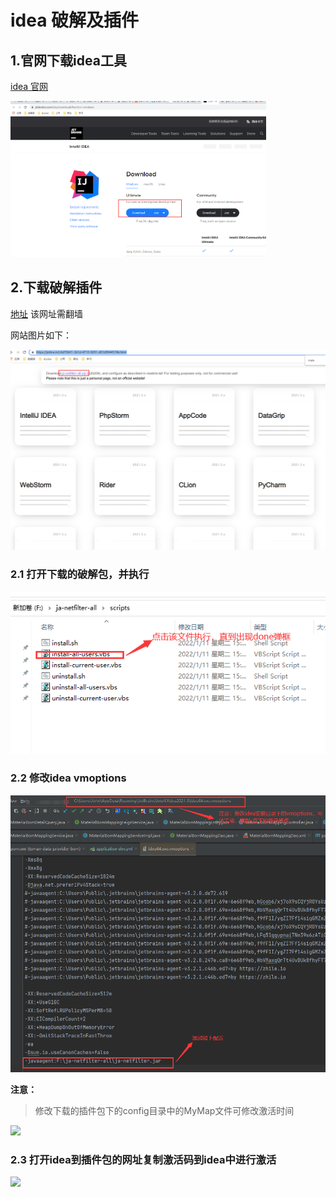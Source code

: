 # idea 破解及插件

## 1.官网下载idea工具

[idea 官网](https://www.jetbrains.com/idea/download/#section=windows)

<img src="img\idea官网.jpg" style="zoom:40%;" />

## 2.下载破解插件 

[地址](https://jetbra.in/c6d70b01-3b1d-4710-9291-d01d9944574b.html) 该网址需翻墙

网站图片如下：

<img src="img\jetbra.in.jpg" style="zoom:50%;" />



### 2.1 打开下载的破解包，并执行

![](img\操作步骤.jpg)

### 2.2 修改idea vmoptions

![](img\操作步骤2.jpg)

**注意：**

> 修改下载的插件包下的config目录中的MyMap文件可修改激活时间

![](https://github.com/mmmcx/study/blob/master/%E6%96%87%E6%A1%A3\img\操作步骤3.jpg)

### 2.3 打开idea到插件包的网址复制激活码到idea中进行激活

![](https://github.com/mmmcx/study/blob/master/%E6%96%87%E6%A1%A3\img\操作步骤4.jpg)


